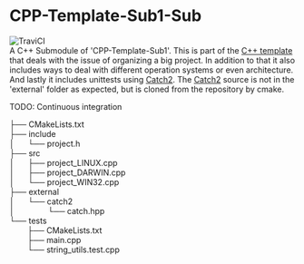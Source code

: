 # CPP-Template-Sub1-Sub
![TraviCI](https://api.travis-ci.com/p-hofmann/CPP-Template-Sub1-Sub.svg?branch=master)  
A C++ Submodule of 'CPP-Template-Sub1'.
This is part of the [C++ template](https://github.com/p-hofmann/CPP-Template) that deals with the issue of organizing a big project.
In addition to that it also includes ways to deal with different operation systems or even architecture.
And lastly it includes unittests using [Catch2](https://github.com/catchorg/Catch2).
The [Catch2](https://github.com/catchorg/Catch2) source is not in the 'external' folder as expected, but is cloned from the repository by cmake.
  
TODO: Continuous integration

├── CMakeLists.txt  
├── include  
│&nbsp;&nbsp;&nbsp;&nbsp;&nbsp;&nbsp;└── project.h  
├── src  
│&nbsp;&nbsp;&nbsp;&nbsp;&nbsp;&nbsp;├── project_LINUX.cpp  
│&nbsp;&nbsp;&nbsp;&nbsp;&nbsp;&nbsp;├── project_DARWIN.cpp  
│&nbsp;&nbsp;&nbsp;&nbsp;&nbsp;&nbsp;└── project_WIN32.cpp  
├── external  
│&nbsp;&nbsp;&nbsp;&nbsp;&nbsp;&nbsp;└── catch2  
│&nbsp;&nbsp;&nbsp;&nbsp;&nbsp;&nbsp;&nbsp;&nbsp;&nbsp;&nbsp;&nbsp;&nbsp;&nbsp;&nbsp;&nbsp;└── catch.hpp  
└── tests  
&nbsp;&nbsp;&nbsp;&nbsp;&nbsp;&nbsp;&nbsp;&nbsp;├── CMakeLists.txt  
&nbsp;&nbsp;&nbsp;&nbsp;&nbsp;&nbsp;&nbsp;&nbsp;├── main.cpp  
&nbsp;&nbsp;&nbsp;&nbsp;&nbsp;&nbsp;&nbsp;&nbsp;└── string_utils.test.cpp  

